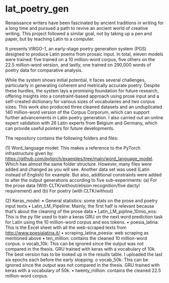 # lat_poetry_gen

Renaissance writers have been fascinated by ancient traditions in writing for a long time and pursued a path to revive an ancient world of creative writing. This project followed a similar goal, not by taking up a pen and paper, but by teaching Latin to a computer. 

It presents VIRGO-1, an early-stage poetry generation system (PGS) designed to produce Latin poems from prosaic input. In total, eleven models were trained: five trained on a 10 million-word corpus, five others on the 22.5 million-word version, and lastly, one trained on 290,000 words of poetry data for comparative analysis. 

While the system shows initial potential, it faces several challenges, particularly in generating coherent and metrically accurate poetry. Despite these hurdles, the system lays a promising foundation for future research, offering insights into a constraint-based approach using prose input and a self-created dictionary for various sizes of vocabularies and two corpus sizes. This work also produced three cleaned datasets and an unduplicated 140 million-word version of the Corpus Corporum, which can support further advancements in Latin poetry generation. I also carried out an online expert validation with 26 Latin experts from Belgium and Germany, which can provide useful pointers for future developments.

The repository contains the following folders and files:

(1)	Word_language model: This makes a reference to the PyTorch infrastructure given by: https://github.com/pytorch/examples/tree/main/word_language_model. Which has almost the same folder structure.
However, many files were added and changed as you will see. Another data set was used (Latin instead of English) for example. But also, additional constraints were added to alter the output generations according to five sub-experiments:
(a)	For the prose data (With CLTK/without/elision recognition/five dactyl requirement) and (b) For poetry (with CLTK/without)

(2)	Keras_model: 
•	General statistics: some stats on the prose and poetry input texts
•	Latin_LM_Pipeline: Mainly, the first half is relevant because that’s about the cleaning of the prose data
•	Latin_LM_pipline_10mio_eos: This is the py file used to train a keras GRU on the next word prediction task for Latin using the 10 million-word corpus and eos tokens.
•	poesia_latina: This is the Excel sheet with all the web-scraped texts from http://www.poesialatina.it/
•	scraping_latina_poesia: web scraping as mentioned above
•	ten_million: contains the cleaned 10 million-word corpus.
o	vocab_10k: This can be ignored since the output was not compared in the thesis. GRU trained with keras with a vocabulary of 10k. The best version has to be looked up in the results table. I uploaded the last six epochs each before the early stopping.
o	vocab_50k: This can be ignored since the output was not compared in the thesis. GRU trained with keras with a vocabulary of 50k.
•	twenty_million: contains the cleaned 22.5 million-word corpus.
